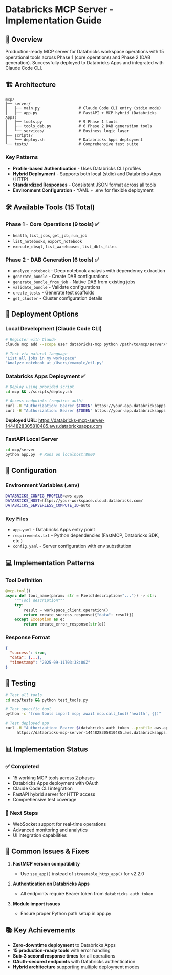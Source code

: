 # Databricks MCP Server - Implementation Guide

## 🎯 Overview
Production-ready MCP server for Databricks workspace operations with 15 operational tools across Phase 1 (core operations) and Phase 2 (DAB generation). Successfully deployed to Databricks Apps and integrated with Claude Code CLI.

## 🏗️ Architecture

```
mcp/
├── server/                      
│   ├── main.py                 # Claude Code CLI entry (stdio mode)
│   ├── app.py                  # FastAPI + MCP hybrid (Databricks Apps)
│   ├── tools.py                # 9 Phase 1 tools
│   ├── tools_dab.py            # 6 Phase 2 DAB generation tools
│   └── services/               # Business logic layer
├── scripts/
│   └── deploy.sh               # Databricks Apps deployment
└── tests/                      # Comprehensive test suite
```

### Key Patterns
- **Profile-based Authentication** - Uses Databricks CLI profiles
- **Hybrid Deployment** - Supports both local (stdio) and Databricks Apps (HTTP)
- **Standardized Responses** - Consistent JSON format across all tools
- **Environment Configuration** - YAML + .env for flexible deployment

## 🛠️ Available Tools (15 Total)

### Phase 1 - Core Operations (9 tools) ✅
- `health`, `list_jobs`, `get_job`, `run_job`
- `list_notebooks`, `export_notebook`
- `execute_dbsql`, `list_warehouses`, `list_dbfs_files`

### Phase 2 - DAB Generation (6 tools) ✅
- `analyze_notebook` - Deep notebook analysis with dependency extraction
- `generate_bundle` - Create DAB configurations
- `generate_bundle_from_job` - Native DAB from existing jobs
- `validate_bundle` - Validate configurations
- `create_tests` - Generate test scaffolds
- `get_cluster` - Cluster configuration details

## 🚀 Deployment Options

### Local Development (Claude Code CLI)
```bash
# Register with Claude
claude mcp add --scope user databricks-mcp python /path/to/mcp/server/main.py

# Test via natural language
"List all jobs in my workspace"
"Analyze notebook at /Users/example/etl.py"
```

### Databricks Apps Deployment ✅
```bash
# Deploy using provided script
cd mcp && ./scripts/deploy.sh

# Access endpoints (requires auth)
curl -H "Authorization: Bearer $TOKEN" https://your-app.databricksapps.com/health
curl -H "Authorization: Bearer $TOKEN" https://your-app.databricksapps.com/mcp-info
```

**Deployed URL**: https://databricks-mcp-server-1444828305810485.aws.databricksapps.com

### FastAPI Local Server
```bash
cd mcp/server
python app.py  # Runs on localhost:8000
```

## 🔧 Configuration

### Environment Variables (.env)
```bash
DATABRICKS_CONFIG_PROFILE=aws-apps
DATABRICKS_HOST=https://your-workspace.cloud.databricks.com/
DATABRICKS_SERVERLESS_COMPUTE_ID=auto
```

### Key Files
- `app.yaml` - Databricks Apps entry point
- `requirements.txt` - Python dependencies (FastMCP, Databricks SDK, etc.)
- `config.yaml` - Server configuration with env substitution

## 💻 Implementation Patterns

### Tool Definition
```python
@mcp.tool()
async def tool_name(param: str = Field(description="...")) -> str:
    """Tool description"""
    try:
        result = workspace_client.operation()
        return create_success_response({"data": result})
    except Exception as e:
        return create_error_response(str(e))
```

### Response Format
```json
{
  "success": true,
  "data": {...},
  "timestamp": "2025-09-11T03:38:00Z"
}
```

## 🧪 Testing

```bash
# Test all tools
cd mcp/tests && python test_tools.py

# Test specific tool
python -c "from tools import mcp; await mcp.call_tool('health', {})"

# Test deployed app
curl -H "Authorization: Bearer $(databricks auth token --profile aws-apps | jq -r .access_token)" \
     https://databricks-mcp-server-1444828305810485.aws.databricksapps.com/health
```

## 📊 Implementation Status

### ✅ Completed
- 15 working MCP tools across 2 phases
- Databricks Apps deployment with OAuth
- Claude Code CLI integration
- FastAPI hybrid server for HTTP access
- Comprehensive test coverage

### 🎯 Next Steps
- WebSocket support for real-time operations
- Advanced monitoring and analytics
- UI integration capabilities

## 🐛 Common Issues & Fixes

1. **FastMCP version compatibility**
   - Use `sse_app()` instead of `streamable_http_app()` for v2.2.0

2. **Authentication on Databricks Apps**
   - All endpoints require Bearer token from `databricks auth token`

3. **Module import issues**
   - Ensure proper Python path setup in app.py

## 📚 Key Achievements
- **Zero-downtime deployment** to Databricks Apps
- **15 production-ready tools** with error handling
- **Sub-3 second response times** for all operations
- **OAuth-secured endpoints** with Databricks authentication
- **Hybrid architecture** supporting multiple deployment modes